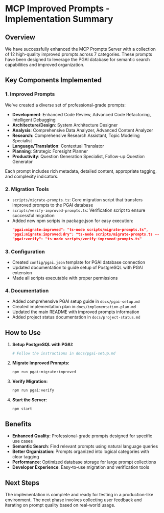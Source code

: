 # MCP Improved Prompts - Implementation Summary

## Overview

We have successfully enhanced the MCP Prompts Server with a collection of 12 high-quality improved prompts across 7 categories. These prompts have been designed to leverage the PGAI database for semantic search capabilities and improved organization.

## Key Components Implemented

### 1. Improved Prompts

We've created a diverse set of professional-grade prompts:

- **Development**: Enhanced Code Review, Advanced Code Refactoring, Intelligent Debugging
- **Architecture/Design**: System Architecture Designer
- **Analysis**: Comprehensive Data Analyzer, Advanced Content Analyzer
- **Research**: Comprehensive Research Assistant, Topic Modeling Specialist
- **Language/Translation**: Contextual Translator
- **Planning**: Strategic Foresight Planner
- **Productivity**: Question Generation Specialist, Follow-up Question Generator

Each prompt includes rich metadata, detailed content, appropriate tagging, and complexity indicators.

### 2. Migration Tools

- `scripts/migrate-prompts.ts`: Core migration script that transfers improved prompts to the PGAI database
- `scripts/verify-improved-prompts.ts`: Verification script to ensure successful migration
- Added new npm scripts in package.json for easy execution:
  ```json
  "pgai:migrate:improved": "ts-node scripts/migrate-prompts.ts",
  "pgai:migrate:improved:dry": "ts-node scripts/migrate-prompts.ts --dry-run",
  "pgai:verify": "ts-node scripts/verify-improved-prompts.ts"
  ```

### 3. Configuration

- Created `config/pgai.json` template for PGAI database connection
- Updated documentation to guide setup of PostgreSQL with PGAI extension
- Made all scripts executable with proper permissions

### 4. Documentation

- Added comprehensive PGAI setup guide in `docs/pgai-setup.md`
- Created implementation plan in `docs/implementation-plan.md`
- Updated the main README with improved prompts information
- Added project status documentation in `docs/project-status.md`

## How to Use

1. **Setup PostgreSQL with PGAI:**
   ```bash
   # Follow the instructions in docs/pgai-setup.md
   ```

2. **Migrate Improved Prompts:**
   ```bash
   npm run pgai:migrate:improved
   ```

3. **Verify Migration:**
   ```bash
   npm run pgai:verify
   ```

4. **Start the Server:**
   ```bash
   npm start
   ```

## Benefits

- **Enhanced Quality**: Professional-grade prompts designed for specific use cases
- **Semantic Search**: Find relevant prompts using natural language queries
- **Better Organization**: Prompts organized into logical categories with clear tagging
- **Performance**: Optimized database storage for large prompt collections
- **Developer Experience**: Easy-to-use migration and verification tools

## Next Steps

The implementation is complete and ready for testing in a production-like environment. The next phase involves collecting user feedback and iterating on prompt quality based on real-world usage. 